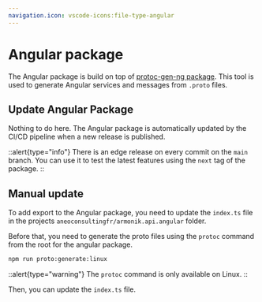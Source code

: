 ```yaml
---
navigation.icon: vscode-icons:file-type-angular
---
```


# Angular package

The Angular package is build on top of [protoc-gen-ng package](https://www.npmjs.com/package/@ngx-grpc/protoc-gen-ng). This tool is used to generate Angular services and messages from `.proto` files.

## Update Angular Package

Nothing to do here. The Angular package is automatically updated by the CI/CD pipeline when a new release is published.

::alert{type="info"}
There is an edge release on every commit on the `main` branch. You can use it to test the latest features using the `next` tag of the package.
::

## Manual update

To add export to the Angular package, you need to update the `index.ts` file in the projects `aneoconsultingfr/armonik.api.angular` folder.

Before that, you need to generate the proto files using the `protoc` command from the root for the angular package.

```bash
npm run proto:generate:linux
```

::alert{type="warning"}
The `protoc` command is only available on Linux.
::

Then, you can update the `index.ts` file.
